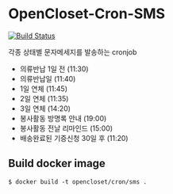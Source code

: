 # OpenCloset-Cron-SMS #

[![Build
Status](https://travis-ci.org/opencloset/OpenCloset-Cron-SMS.svg?branch=release-0.102)](https://travis-ci.org/opencloset/OpenCloset-Cron-SMS)

각종 상태별 문자메세지를 발송하는 cronjob

- 의류반납 1일 전 (11:30)
- 의류반납일 (11:40)
- 1일 연체 (11:45)
- 2일 연체 (11:35)
- 3일 연체 (14:20)
- 봉사활동 방명록 안내 (19:00)
- 봉사활동 전날 리마인드 (15:00)
- 배송완료된 기증신청 30일 후 (11:20)

## Build docker image ##

    $ docker build -t opencloset/cron/sms .

